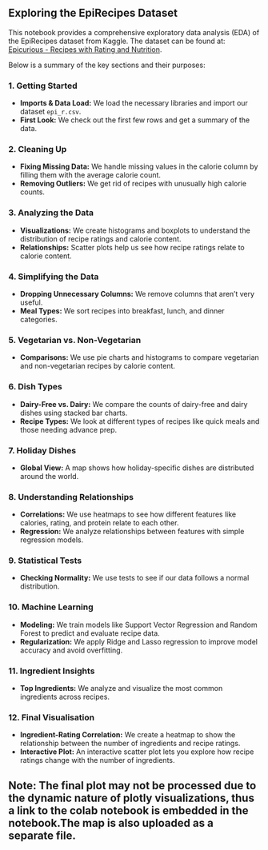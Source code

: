 ## Exploring the EpiRecipes Dataset

This notebook provides a comprehensive exploratory data analysis (EDA) of the EpiRecipes dataset from Kaggle.
The dataset can be found at: [Epicurious - Recipes with Rating and Nutrition](https://www.kaggle.com/datasets/hugodarwood/epirecipes).


Below is a summary of the key sections and their purposes:

### 1. **Getting Started**
   - **Imports & Data Load:** We load the necessary libraries and import our dataset `epi_r.csv`.
   - **First Look:** We check out the first few rows and get a summary of the data.

### 2. **Cleaning Up**
   - **Fixing Missing Data:** We handle missing values in the calorie column by filling them with the average calorie count.
   - **Removing Outliers:** We get rid of recipes with unusually high calorie counts.

### 3. **Analyzing the Data**
   - **Visualizations:** We create histograms and boxplots to understand the distribution of recipe ratings and calorie content.
   - **Relationships:** Scatter plots help us see how recipe ratings relate to calorie content.

### 4. **Simplifying the Data**
   - **Dropping Unnecessary Columns:** We remove columns that aren’t very useful.
   - **Meal Types:** We sort recipes into breakfast, lunch, and dinner categories.

### 5. **Vegetarian vs. Non-Vegetarian**
   - **Comparisons:** We use pie charts and histograms to compare vegetarian and non-vegetarian recipes by calorie content.

### 6. **Dish Types**
   - **Dairy-Free vs. Dairy:** We compare the counts of dairy-free and dairy dishes using stacked bar charts.
   - **Recipe Types:** We look at different types of recipes like quick meals and those needing advance prep.

### 7. **Holiday Dishes**
   - **Global View:** A map shows how holiday-specific dishes are distributed around the world.

### 8. **Understanding Relationships**
   - **Correlations:** We use heatmaps to see how different features like calories, rating, and protein relate to each other.
   - **Regression:** We analyze relationships between features with simple regression models.

### 9. **Statistical Tests**
   - **Checking Normality:** We use tests to see if our data follows a normal distribution.

### 10. **Machine Learning**
   - **Modeling:** We train models like Support Vector Regression and Random Forest to predict and evaluate recipe data.
   - **Regularization:** We apply Ridge and Lasso regression to improve model accuracy and avoid overfitting.

### 11. **Ingredient Insights**
   - **Top Ingredients:** We analyze and visualize the most common ingredients across recipes.

### 12. **Final Visualisation**
   - **Ingredient-Rating Correlation:** We create a heatmap to show the relationship between the number of ingredients and recipe ratings.
   - **Interactive Plot:** An interactive scatter plot lets you explore how recipe ratings change with the number of ingredients.

## Note: The final plot may not be processed due to the dynamic nature of plotly visualizations, thus a link to the colab notebook is embedded in the notebook.The map is also uploaded as a separate file.
